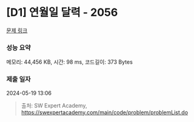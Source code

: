 # [D1] 연월일 달력 - 2056 

[문제 링크](https://swexpertacademy.com/main/code/problem/problemDetail.do?contestProbId=AV5QLkdKAz4DFAUq) 

### 성능 요약

메모리: 44,456 KB, 시간: 98 ms, 코드길이: 373 Bytes

### 제출 일자

2024-05-19 13:06



> 출처: SW Expert Academy, https://swexpertacademy.com/main/code/problem/problemList.do